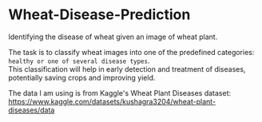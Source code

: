 # Wheat-Disease-Prediction

Identifying the disease of wheat given an image of wheat plant.

The task is to classify wheat images into one of the predefined categories: `healthy or one of several disease types`.<br>
This classification will help in early detection and treatment of diseases, potentially saving crops and improving yield.

The data I am using is  from Kaggle's Wheat Plant Diseases dataset:
https://www.kaggle.com/datasets/kushagra3204/wheat-plant-diseases/data
